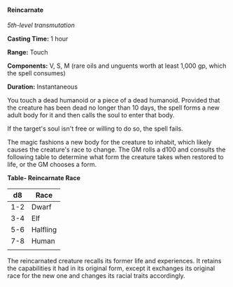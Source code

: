#### Reincarnate

*5th-level transmutation*

**Casting Time:** 1 hour

**Range:** Touch

**Components:** V, S, M (rare oils and unguents worth at least 1,000 gp, which the spell consumes)

**Duration:** Instantaneous

You touch a dead humanoid or a piece of a dead humanoid. Provided that the creature has been dead no longer than 10 days, the spell forms a new adult body for it and then calls the soul to enter that body.

If the target's soul isn't free or willing to do so, the spell fails.

The magic fashions a new body for the creature to inhabit, which likely causes the creature's race to change. The GM rolls a d100 and consults the following table to determine what form the creature takes when restored to life, or the GM chooses a form.

**Table- Reincarnate Race**

| d8  | Race                |
|-----|---------------------|
| 1-2 | Dwarf               |
| 3-4 | Elf                 |
| 5-6 | Halfling            |
| 7-8 | Human               |
|     |                     |

The reincarnated creature recalls its former life and experiences. It retains the capabilities it had in its original form, except it exchanges its original race for the new one and changes its racial traits accordingly.
